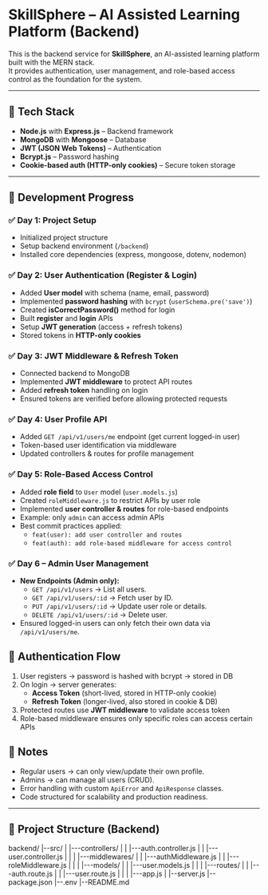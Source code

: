 # SkillSphere – AI Assisted Learning Platform (Backend)

This is the backend service for **SkillSphere**, an AI-assisted learning platform built with the MERN stack.  
It provides authentication, user management, and role-based access control as the foundation for the system.  

---

## 🚀 Tech Stack
- **Node.js** with **Express.js** – Backend framework
- **MongoDB** with **Mongoose** – Database
- **JWT (JSON Web Tokens)** – Authentication
- **Bcrypt.js** – Password hashing
- **Cookie-based auth (HTTP-only cookies)** – Secure token storage

---

## 📅 Development Progress

### ✅ Day 1: Project Setup
- Initialized project structure
- Setup backend environment (`/backend`)
- Installed core dependencies (express, mongoose, dotenv, nodemon)

### ✅ Day 2: User Authentication (Register & Login)
- Added **User model** with schema (name, email, password)
- Implemented **password hashing** with `bcrypt` (`userSchema.pre('save')`)
- Created **isCorrectPassword()** method for login
- Built **register** and **login** APIs
- Setup **JWT generation** (access + refresh tokens)
- Stored tokens in **HTTP-only cookies**

### ✅ Day 3: JWT Middleware & Refresh Token
- Connected backend to MongoDB
- Implemented **JWT middleware** to protect API routes
- Added **refresh token** handling on login
- Ensured tokens are verified before allowing protected requests

### ✅ Day 4: User Profile API
- Added `GET /api/v1/users/me` endpoint (get current logged-in user)
- Token-based user identification via middleware
- Updated controllers & routes for profile management

### ✅ Day 5: Role-Based Access Control
- Added **role field** to `User` model (`user.models.js`)
- Created `roleMiddleware.js` to restrict APIs by user role
- Implemented **user controller & routes** for role-based endpoints
- Example: only `admin` can access admin APIs
- Best commit practices applied:
  - `feat(user): add user controller and routes`
  - `feat(auth): add role-based middleware for access control`

### ✅ Day 6 – Admin User Management
- **New Endpoints (Admin only):**
  - `GET /api/v1/users` → List all users.
  - `GET /api/v1/users/:id` → Fetch user by ID.
  - `PUT /api/v1/users/:id` → Update user role or details.
  - `DELETE /api/v1/users/:id` → Delete user.
- Ensured logged-in users can only fetch their own data via `/api/v1/users/me`.

## 🔐 Authentication Flow
1. User registers → password is hashed with bcrypt → stored in DB  
2. On login → server generates:
   - **Access Token** (short-lived, stored in HTTP-only cookie)
   - **Refresh Token** (longer-lived, also stored in cookie & DB)  
3. Protected routes use **JWT middleware** to validate access token  
4. Role-based middleware ensures only specific roles can access certain APIs  

## 🔑 Notes
- Regular users → can only view/update their own profile.
- Admins → can manage all users (CRUD).
- Error handling with custom `ApiError` and `ApiResponse` classes.
- Code structured for scalability and production readiness.

---

## 📂 Project Structure (Backend)
backend/
|--src/
| |---controllers/
| | |---auth.controller.js
| | |---user.controller.js
| |
| |---middlewares/
| | |---authMiddleware.js
| | |---roleMiddleware.js
| |
| |---models/
| | |---user.models.js
| |
| |---routes/
| | |---auth.route.js
| | |---user.route.js
| |
| |---app.js
|
|--server.js
|--package.json
|--.env
|--README.md



